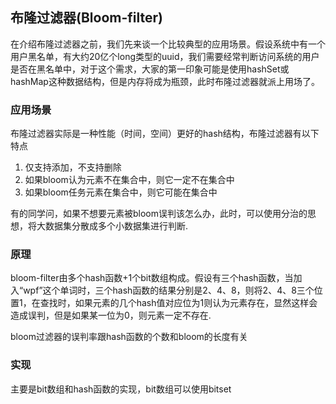 ## 布隆过滤器(Bloom-filter)

在介绍布隆过滤器之前，我们先来谈一个比较典型的应用场景。假设系统中有一个用户黑名单，有大约20亿个long类型的uuid，我们需要经常判断访问系统的用户是否在黑名单中，对于这个需求，大家的第一印象可能是使用hashSet或hashMap这种数据结构，但是内存将成为瓶颈，此时布隆过滤器就派上用场了。

### 应用场景

布隆过滤器实际是一种性能（时间，空间）更好的hash结构，布隆过滤器有以下特点

1. 仅支持添加，不支持删除
2. 如果bloom认为元素不在集合中，则它一定不在集合中
3. 如果bloom任务元素在集合中，则它可能在集合中

有的同学问，如果不想要元素被bloom误判该怎么办，此时，可以使用分治的思想，将大数据集分散成多个小数据集进行判断.

### 原理

bloom-filter由多个hash函数+1个bit数组构成。假设有三个hash函数，当加入“wpf”这个单词时，三个hash函数的结果分别是2、4、8，则将2、4、8三个位置1，在查找时，如果元素的几个hash值对应位为1则认为元素存在，显然这样会造成误判，但是如果某一位为0，则元素一定不存在.

bloom过滤器的误判率跟hash函数的个数和bloom的长度有关

### 实现

主要是bit数组和hash函数的实现，bit数组可以使用bitset